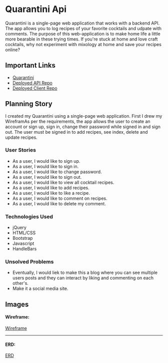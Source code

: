 # Quarantini Api

Quarantini is a single-page web application that works with a backend API. The app allows you to log recipes of your favorite cocktails and udpate with comments. The purpose of this web-application is to make home life a little more bearable in these trying times. If you're stuck at home and love craft cocktails, why not experiment with mixology at home and save your recipes online?

## Important Links

- [Quarantini](https://jencastioni.github.io/quarantini-client/)
- [Deployed API Repo](https://github.com/jencastioni/quarantini-api)
- [Deployed Client Repo](https://github.com/jencastioni/quarantini-client)

## Planning Story

I created my Quarantini using a single-page web application. First I drew my WireframAs per the requirements, the app allows the user to create an account or sign up, sign in, change their password while signed in and sign out. The user must be signed in to add recipes, see index, delete and update recipes. 

### User Stories

- As a user, I would like to sign up.
- As a user, I would like to sign in.
- As a user, I would like to change password.
- As a user, I would like to sign out.
- As a user, I would like to view all cocktail recipes.
- As a user, I would like to add recipes.
- As a user, I would like to like a recipe.
- As a user, I would like to comment on recipes.
- As a user, I would like to delete my comment.

### Technologies Used

- jQuery
- HTML/CSS
- Bootstrap
- Javascript
- HandleBars

### Unsolved Problems

- Eventually, I would liek to make this a blog where you can see multiple users posts and they can interact by liking and commenting on each other's.
- Make it a social media site.

## Images

#### Wireframe:
[Wireframe](https://imgur.com/a/uEsY8a4)

---

#### ERD:
[ERD](https://imgur.com/a/UZxbNky)